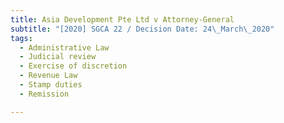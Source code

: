 ```yaml
---
title: Asia Development Pte Ltd v Attorney-General
subtitle: "[2020] SGCA 22 / Decision Date: 24\_March\_2020"
tags:
  - Administrative Law
  - Judicial review
  - Exercise of discretion
  - Revenue Law
  - Stamp duties
  - Remission

---
```

